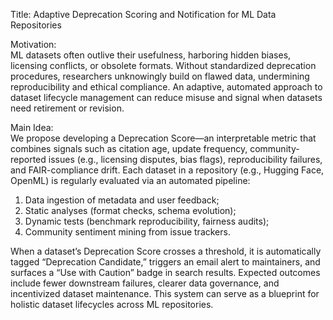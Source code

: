 Title: Adaptive Deprecation Scoring and Notification for ML Data Repositories

Motivation:  
ML datasets often outlive their usefulness, harboring hidden biases, licensing conflicts, or obsolete formats. Without standardized deprecation procedures, researchers unknowingly build on flawed data, undermining reproducibility and ethical compliance. An adaptive, automated approach to dataset lifecycle management can reduce misuse and signal when datasets need retirement or revision.

Main Idea:  
We propose developing a Deprecation Score—an interpretable metric that combines signals such as citation age, update frequency, community-reported issues (e.g., licensing disputes, bias flags), reproducibility failures, and FAIR-compliance drift. Each dataset in a repository (e.g., Hugging Face, OpenML) is regularly evaluated via an automated pipeline:  
1. Data ingestion of metadata and user feedback;  
2. Static analyses (format checks, schema evolution);  
3. Dynamic tests (benchmark reproducibility, fairness audits);  
4. Community sentiment mining from issue trackers.  

When a dataset’s Deprecation Score crosses a threshold, it is automatically tagged “Deprecation Candidate,” triggers an email alert to maintainers, and surfaces a “Use with Caution” badge in search results. Expected outcomes include fewer downstream failures, clearer data governance, and incentivized dataset maintenance. This system can serve as a blueprint for holistic dataset lifecycles across ML repositories.